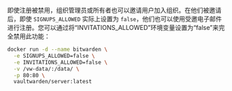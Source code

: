 即使注册被禁用，组织管理员或所有者也可以邀请用户加入组织。在他们被邀请后，即使 `SIGNUPS_ALLOWED` 实际上设置为 `false`，他们也可以使用受邀电子邮件进行注册。您可以通过将“INVITATIONS_ALLOWED”环境变量设置为“false”来完全禁用此功能：

```sh
docker run -d --name bitwarden \
  -e SIGNUPS_ALLOWED=false \
  -e INVITATIONS_ALLOWED=false \
  -v /vw-data/:/data/ \
  -p 80:80 \
  vaultwarden/server:latest
```